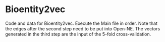 # Bioentity2vec
Code and data for Bioentity2vec. Execute the Main file in order. Note that the edges after the second step need to be put into Open-NE. The vectors generated in the third step are the input of the 5-fold cross-validation.
